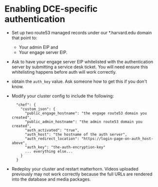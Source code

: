 # Enabling DCE-specific authentication

* Set up two route53 managed records under our *.harvard.edu domain that point to:
  * Your admin EIP and
  * Your engage server EIP.
* Ask to have your engage server EIP whitelisted with the authentication server
  by submitting a service desk ticket. You will need ensure this whitelisting
  happens before auth will work correctly.
* obtain the `auth_key` value. Ask someone how to get this if you don't know.
* Modify your cluster config to include the following:

        "chef": {
          "custom_json": {
            "public_engage_hostname": "the engage route53 domain you created",
            "public_admin_hostname": "the admin route53 domain you created",
            "auth_activated": "true",
            "auth_host": "the hostname of the auth server",
            "auth_redirect_location": "https://login-page-on-auth_host-above",
            "auth_key": "the-auth-encryption-key"
            ... everything else...
          }
        }

* Redeploy your cluster and restart matterhorn. Videos uploaded previously may
  not work correctly because the full URLs are rendered into the database and
  media packages.
